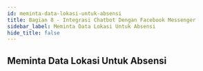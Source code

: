 ```yaml
---
id: meminta-data-lokasi-untuk-absensi
title: Bagian 8 - Integrasi Chatbot Dengan Facebook Messenger
sidebar_label: Meminta Data Lokasi Untuk Absensi
hide_title: false
---
```

## Meminta Data Lokasi Untuk Absensi
